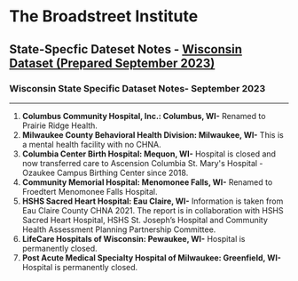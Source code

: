 # The Broadstreet Institute

## State-Specfic Dateset Notes - [Wisconsin Dataset (Prepared September 2023)](https://github.com/BroadStreet-Health/Community-Health-Needs-Assessments)

### Wisconsin State Specific Dataset Notes- September 2023

---

1. <strong> Columbus Community Hospital, Inc.: Columbus, WI-</strong> Renamed to Prairie Ridge Health.
1. <strong> Milwaukee County Behavioral Health Division: Milwaukee, WI-</strong> This is a mental health facility with no CHNA.
1. <strong> Columbia Center Birth Hospital: Mequon, WI-</strong> Hospital is closed and now transferred care to Ascension Columbia St. Mary's Hospital - Ozaukee Campus Birthing Center since 2018.
1. <strong> Community Memorial Hospital: Menomonee Falls, WI-</strong> Renamed to Froedtert Menomonee Falls Hospital.
1. <strong> HSHS Sacred Heart Hospital: Eau Claire, WI-</strong> Information is taken from Eau Claire County CHNA 2021. The report is in collaboration with HSHS Sacred Heart Hospital, HSHS St. Joseph’s Hospital and Community Health Assessment Planning Partnership Committee.
1. <strong> LifeCare Hospitals of Wisconsin: Pewaukee, WI-</strong> Hospital is permanently closed.
1. <strong> Post Acute Medical Specialty Hospital of Milwaukee: Greenfield, WI-</strong> Hospital is permanently closed.
